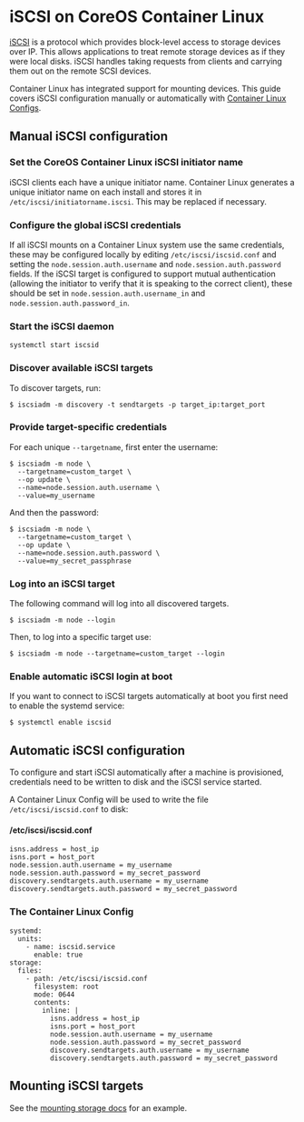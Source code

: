 # iSCSI on CoreOS Container Linux

[iSCSI][iscsi-wiki] is a protocol which provides block-level access to storage devices over IP.
This allows applications to treat remote storage devices as if they were local disks.
iSCSI handles taking requests from clients and carrying them out on the remote SCSI devices.

Container Linux has integrated support for mounting devices.
This guide covers iSCSI configuration manually or automatically with [Container Linux Configs][cl-configs].

## Manual iSCSI configuration

### Set the CoreOS Container Linux iSCSI initiator name

iSCSI clients each have a unique initiator name.
Container Linux generates a unique initiator name on each install and stores it in `/etc/iscsi/initiatorname.iscsi`.
This may be replaced if necessary.

### Configure the global iSCSI credentials

If all iSCSI mounts on a Container Linux system use the same credentials, these may be configured locally by editing `/etc/iscsi/iscsid.conf` and setting the `node.session.auth.username` and `node.session.auth.password` fields.
If the iSCSI target is configured to support mutual authentication (allowing the initiator to verify that it is speaking to the correct client), these should be set in `node.session.auth.username_in` and `node.session.auth.password_in`.

### Start the iSCSI daemon

```
systemctl start iscsid
```

### Discover available iSCSI targets

To discover targets, run:

```
$ iscsiadm -m discovery -t sendtargets -p target_ip:target_port
```

### Provide target-specific credentials

For each unique `--targetname`, first enter the username:

```
$ iscsiadm -m node \
  --targetname=custom_target \
  --op update \
  --name=node.session.auth.username \
  --value=my_username
```

And then the password:

```
$ iscsiadm -m node \
  --targetname=custom_target \
  --op update \
  --name=node.session.auth.password \
  --value=my_secret_passphrase
```

### Log into an iSCSI target

The following command will log into all discovered targets.

```
$ iscsiadm -m node --login
```

Then, to log into a specific target use:

```
$ iscsiadm -m node --targetname=custom_target --login
```

### Enable automatic iSCSI login at boot

If you want to connect to iSCSI targets automatically at boot you first need to enable the systemd service:

```
$ systemctl enable iscsid
```

## Automatic iSCSI configuration

To configure and start iSCSI automatically after a machine is provisioned, credentials need to be written to disk and the iSCSI service started.

A Container Linux Config will be used to write the file `/etc/iscsi/iscsid.conf` to disk:

#### /etc/iscsi/iscsid.conf
<!-- TODO: It's inclear based on documentation what the actual first line of this doc snippet should be.
     This is a best guess based on docs I've read, the rest I'm pretty certain of.
     I know we want to do discovery in this file, just not sure if that line accomplished the task. -->
     
```
isns.address = host_ip
isns.port = host_port
node.session.auth.username = my_username
node.session.auth.password = my_secret_password
discovery.sendtargets.auth.username = my_username
discovery.sendtargets.auth.password = my_secret_password
```

### The Container Linux Config

```container-linux-config
systemd:
  units:
    - name: iscsid.service
      enable: true
storage:
  files:
    - path: /etc/iscsi/iscsid.conf
      filesystem: root
      mode: 0644
      contents:
        inline: |
          isns.address = host_ip
          isns.port = host_port
          node.session.auth.username = my_username
          node.session.auth.password = my_secret_password
          discovery.sendtargets.auth.username = my_username
          discovery.sendtargets.auth.password = my_secret_password
```

## Mounting iSCSI targets

See the [mounting storage docs][mounting-storage] for an example.

[iscsi-wiki]: https://en.wikipedia.org/wiki/ISCSI
[mounting-storage]: mounting-storage.md
[cl-configs]: https://github.com/coreos/container-linux-config-transpiler/blob/master/doc/getting-started.md

